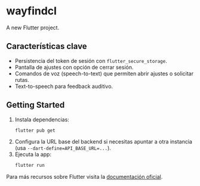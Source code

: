 # wayfindcl

A new Flutter project.

## Características clave

- Persistencia del token de sesión con `flutter_secure_storage`.
- Pantalla de ajustes con opción de cerrar sesión.
- Comandos de voz (speech-to-text) que permiten abrir ajustes o solicitar rutas.
- Text-to-speech para feedback auditivo.

## Getting Started

1. Instala dependencias:
	```powershell
	flutter pub get
	```
2. Configura la URL base del backend si necesitas apuntar a otra instancia (usa `--dart-define=API_BASE_URL=...`).
3. Ejecuta la app:
	```powershell
	flutter run
	```

Para más recursos sobre Flutter visita la [documentación oficial](https://docs.flutter.dev/).
